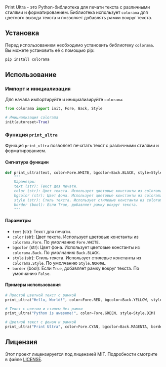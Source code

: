 Print Ultra - это Python-библиотека для печати текста с различными стилями и форматированием. Библиотека использует `colorama` для цветного вывода текста и позволяет добавлять рамки вокруг текста.

## Установка

Перед использованием необходимо установить библиотеку `colorama`. Вы можете установить её с помощью pip:

```bash
pip install colorama
```

## Использование

### Импорт и инициализация

Для начала импортируйте и инициализируйте `colorama`:

```python
from colorama import init, Fore, Back, Style

# Инициализация colorama
init(autoreset=True)
```

### Функция `print_ultra`

Функция `print_ultra` позволяет печатать текст с различными стилями и форматированием.

#### Сигнатура функции

```python
def print_ultra(text, color=Fore.WHITE, bgcolor=Back.BLACK, style=Style.NORMAL, border=False):
    """
    Параметры:
    text (str): Текст для печати.
    color (str): Цвет текста. Использует цветовые константы из colorama.Fore.
    bgcolor (str): Цвет фона. Использует цветовые константы из colorama.Back.
    style (str): Стиль текста. Использует стилевые константы из colorama.Style.
    border (bool): Если True, добавляет рамку вокруг текста.
    """
```

#### Параметры

- `text` (str): Текст для печати.
- `color` (str): Цвет текста. Использует цветовые константы из `colorama.Fore`. По умолчанию `Fore.WHITE`.
- `bgcolor` (str): Цвет фона. Использует цветовые константы из `colorama.Back`. По умолчанию `Back.BLACK`.
- `style` (str): Стиль текста. Использует стилевые константы из `colorama.Style`. По умолчанию `Style.NORMAL`.
- `border` (bool): Если `True`, добавляет рамку вокруг текста. По умолчанию `False`.

#### Примеры использования

```python
# Простой цветной текст с рамкой
print_ultra("Hello, World!", color=Fore.RED, bgcolor=Back.YELLOW, style=Style.BRIGHT, border=True)

# Текст с цветом и стилем без рамки
print_ultra("Python is awesome!", color=Fore.GREEN, style=Style.DIM)

# Цветной текст с фоном и рамкой
print_ultra("Print Ultra", color=Fore.CYAN, bgcolor=Back.MAGENTA, border=True)
```

## Лицензия

Этот проект лицензируется под лицензией MIT. Подробности смотрите в файле [LICENSE](LICENSE).
